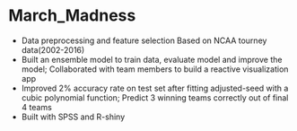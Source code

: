 # March_Madness
- Data preprocessing and feature selection Based on NCAA tourney data(2002-2016)
- Built an ensemble model to train data, evaluate model and improve the model; Collaborated with team members to build a reactive visualization app
- Improved 2% accuracy rate on test set after fitting adjusted-seed with a cubic polynomial function; Predict 3 winning teams correctly out of final 4 teams
- Built with SPSS and R-shiny
